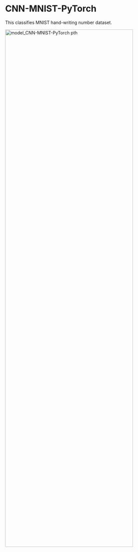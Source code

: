 # CNN-MNIST-PyTorch

This classifies MNIST hand-writing number dataset.

<img width="410" height="1662" alt="model_CNN-MNIST-PyTorch pth" src="https://github.com/user-attachments/assets/8996d778-5b7f-49a9-ad23-db9cdaac9a7c" />
